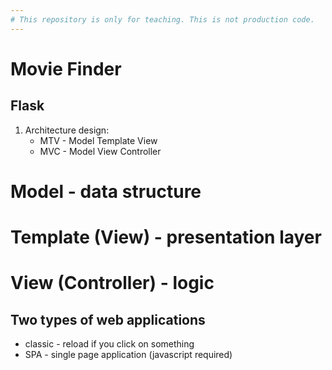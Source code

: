 ```yaml
---
# This repository is only for teaching. This is not production code.
---
```



# Movie Finder

## Flask

1. Architecture design:
    - MTV - Model Template View
    - MVC - Model View Controller
    
# Model - data structure
# Template (View) - presentation layer
# View (Controller) - logic

## Two types of web applications
- classic - reload if you click on something
- SPA - single page application (javascript required)